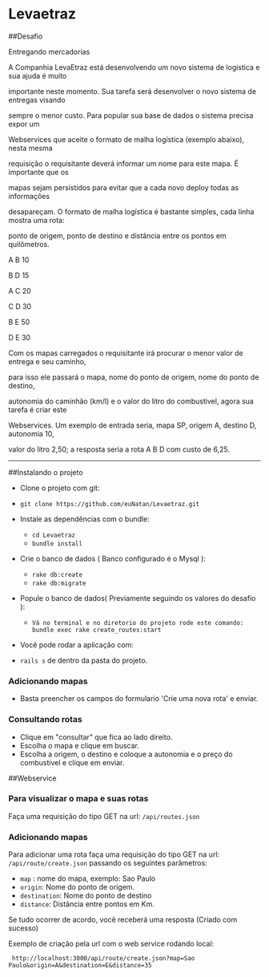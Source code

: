 # Levaetraz
##Desafio


Entregando mercadorias

A Companhia LevaEtraz está desenvolvendo um novo sistema de logistica e sua ajuda é muito

importante neste momento. Sua tarefa será desenvolver o novo sistema de entregas visando

sempre o menor custo. Para popular sua base de dados o sistema precisa expor um

Webservices que aceite o formato de malha logística (exemplo abaixo), nesta mesma

requisição o requisitante deverá informar um nome para este mapa. É importante que os

mapas sejam persistidos para evitar que a cada novo deploy todas as informações

desapareçam. O formato de malha logística é bastante simples, cada linha mostra uma rota:

ponto de origem, ponto de destino e distância entre os pontos em quilômetros.

A B 10

B D 15

A C 20

C D 30

B E 50

D E 30

Com os mapas carregados o requisitante irá procurar o menor valor de entrega e seu caminho,

para isso ele passará o mapa, nome do ponto de origem, nome do ponto de destino,

autonomia do caminhão (km/l) e o valor do litro do combustivel, agora sua tarefa é criar este

Webservices. Um exemplo de entrada seria, mapa SP, origem A, destino D, autonomia 10,

valor do litro 2,50; a resposta seria a rota A B D com custo de 6,25.

-------------------------------------------------------------------------------------------------------

##Instalando o projeto

- Clone o projeto com git:

 - ` git clone https://github.com/euNatan/Levaetraz.git `

- Instale as dependências com o bundle:
  - `cd Levaetraz `
  - ` bundle install `

- Crie o banco de dados ( Banco configurado é o Mysql ):
  - ` rake db:create `
  - ` rake db:migrate `

- Popule o banco de dados( Previamente seguindo os valores do desafio ):
  - ` Vá no terminal e no diretorio do projeto rode este comando: bundle exec rake create_routes:start  `

- Você pode rodar a aplicação com:
 - ` rails s ` de dentro da pasta do projeto.

### Adicionando mapas
-  Basta preencher os campos do formulario 'Crie uma nova rota' e enviar.

### Consultando rotas
-  Clique em "consultar" que fica ao lado direito.
-  Escolha o mapa e clique em buscar.
-  Escolha a origem, o destino e coloque a autonomia e o preço do combustivel e clique em enviar.


##Webservice

### Para visualizar o mapa e suas rotas
Faça uma requisição do tipo GET na url: `/api/routes.json`

### Adicionando mapas
Para adicionar uma rota faça uma requisição do tipo GET na url: `/api/route/create.json` passando os seguintes parâmetros:

  - `map` : nome do mapa, exemplo: Sao Paulo
  - `origin`: Nome do ponto de origem.
  - `destination`: Nome do ponto de destino
  - `distance`: Distância entre pontos em Km.

Se tudo ocorrer de acordo, você receberá uma resposta (Criado com sucesso)

Exemplo de criação pela url com o web service rodando local:

`  http://localhost:3000/api/route/create.json?map=Sao Paulo&origin=A&destination=E&distance=35 `
